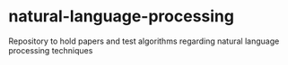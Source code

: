 # natural-language-processing
Repository to hold papers and test algorithms regarding natural language processing techniques
